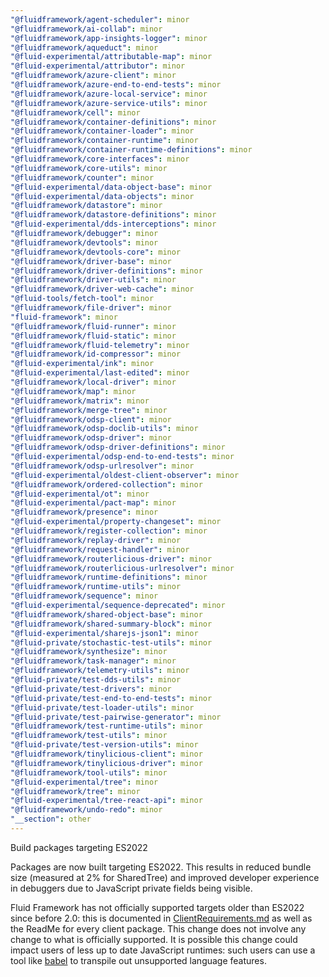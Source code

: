 ```yaml
---
"@fluidframework/agent-scheduler": minor
"@fluidframework/ai-collab": minor
"@fluidframework/app-insights-logger": minor
"@fluidframework/aqueduct": minor
"@fluid-experimental/attributable-map": minor
"@fluid-experimental/attributor": minor
"@fluidframework/azure-client": minor
"@fluidframework/azure-end-to-end-tests": minor
"@fluidframework/azure-local-service": minor
"@fluidframework/azure-service-utils": minor
"@fluidframework/cell": minor
"@fluidframework/container-definitions": minor
"@fluidframework/container-loader": minor
"@fluidframework/container-runtime": minor
"@fluidframework/container-runtime-definitions": minor
"@fluidframework/core-interfaces": minor
"@fluidframework/core-utils": minor
"@fluidframework/counter": minor
"@fluid-experimental/data-object-base": minor
"@fluid-experimental/data-objects": minor
"@fluidframework/datastore": minor
"@fluidframework/datastore-definitions": minor
"@fluid-experimental/dds-interceptions": minor
"@fluidframework/debugger": minor
"@fluidframework/devtools": minor
"@fluidframework/devtools-core": minor
"@fluidframework/driver-base": minor
"@fluidframework/driver-definitions": minor
"@fluidframework/driver-utils": minor
"@fluidframework/driver-web-cache": minor
"@fluid-tools/fetch-tool": minor
"@fluidframework/file-driver": minor
"fluid-framework": minor
"@fluidframework/fluid-runner": minor
"@fluidframework/fluid-static": minor
"@fluidframework/fluid-telemetry": minor
"@fluidframework/id-compressor": minor
"@fluid-experimental/ink": minor
"@fluid-experimental/last-edited": minor
"@fluidframework/local-driver": minor
"@fluidframework/map": minor
"@fluidframework/matrix": minor
"@fluidframework/merge-tree": minor
"@fluidframework/odsp-client": minor
"@fluidframework/odsp-doclib-utils": minor
"@fluidframework/odsp-driver": minor
"@fluidframework/odsp-driver-definitions": minor
"@fluid-experimental/odsp-end-to-end-tests": minor
"@fluidframework/odsp-urlresolver": minor
"@fluid-experimental/oldest-client-observer": minor
"@fluidframework/ordered-collection": minor
"@fluid-experimental/ot": minor
"@fluid-experimental/pact-map": minor
"@fluidframework/presence": minor
"@fluid-experimental/property-changeset": minor
"@fluidframework/register-collection": minor
"@fluidframework/replay-driver": minor
"@fluidframework/request-handler": minor
"@fluidframework/routerlicious-driver": minor
"@fluidframework/routerlicious-urlresolver": minor
"@fluidframework/runtime-definitions": minor
"@fluidframework/runtime-utils": minor
"@fluidframework/sequence": minor
"@fluid-experimental/sequence-deprecated": minor
"@fluidframework/shared-object-base": minor
"@fluidframework/shared-summary-block": minor
"@fluid-experimental/sharejs-json1": minor
"@fluid-private/stochastic-test-utils": minor
"@fluidframework/synthesize": minor
"@fluidframework/task-manager": minor
"@fluidframework/telemetry-utils": minor
"@fluid-private/test-dds-utils": minor
"@fluid-private/test-drivers": minor
"@fluid-private/test-end-to-end-tests": minor
"@fluid-private/test-loader-utils": minor
"@fluid-private/test-pairwise-generator": minor
"@fluidframework/test-runtime-utils": minor
"@fluidframework/test-utils": minor
"@fluid-private/test-version-utils": minor
"@fluidframework/tinylicious-client": minor
"@fluidframework/tinylicious-driver": minor
"@fluidframework/tool-utils": minor
"@fluid-experimental/tree": minor
"@fluidframework/tree": minor
"@fluid-experimental/tree-react-api": minor
"@fluidframework/undo-redo": minor
"__section": other
---
```

Build packages targeting ES2022

Packages are now built targeting ES2022.
This results in reduced bundle size (measured at 2% for SharedTree) and improved developer experience in debuggers due to JavaScript private fields being visible.

Fluid Framework has not officially supported targets older than ES2022 since before 2.0: this is documented in [ClientRequirements.md](https://github.com/microsoft/FluidFramework/blob/main/ClientRequirements.md) as well as the ReadMe for every client package.
This change does not involve any change to what is officially supported.
It is possible this change could impact users of less up to date JavaScript runtimes:
such users can use a tool like [babel](https://babeljs.io/) to transpile out unsupported language features.
